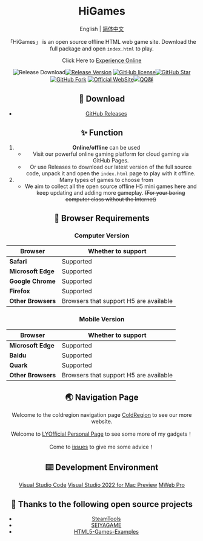 <h1 align="center">HiGames</h1>

<div align="center">

English | [简体中文](./README.md)


「HiGames」 is an open source offline HTML web game site. Download the full package and open `index.html` to play.

Click Here to [Experience Online](http://games.coldregion.top/)

![Release Download](https://img.shields.io/github/downloads/LYOfficial/HiGames/total?style=flat-square)[![Release Version](https://img.shields.io/github/v/release/LYOfficial/HiGames?style=flat-square)](https://github.com/LYOfficial/HiGames/releases/latest)
[![GitHub license](https://img.shields.io/github/license/LYOfficial/HiGames?style=flat-square)](LICENSE)[![GitHub Star](https://img.shields.io/github/stars/LYOfficial/HiGames?style=flat-square)](https://github.com/LYOfficial/HiGames/stargazers)[![GitHub Fork](https://img.shields.io/github/forks/LYOfficial/HiGames?style=flat-square)](https://github.com/LYOfficial/HiGames/network/members)
[![Official WebSite](https://img.shields.io/badge/Website-ColdRegion-blue.svg?style=flat-square&color=61dafb)](http://www.coldregion.top)[![QQ群](https://img.shields.io/badge/QQ群-1061776004-blue.svg?style=flat-square&color=12b7f5)](https://qm.qq.com/cgi-bin/qm/qr?k=sbkWK05NU8FE7hBWanSOcJ6Ee7Huaiov&jump_from=webapi)

## 🚀 Download
- [GitHub Releases](https://github.com/LYOfficial/HiGames/releases)

## ✨ Function
1. **Online/offline** can be used
    - Visit our powerful online gaming platform for cloud gaming via GitHub Pages.
    - Or use Releases to download our latest version of the full source code, unpack it and open the `index.html` page to play with it offline.
2. Many types of games to choose from
    - We aim to collect all the open source offline H5 mini games here and keep updating and adding more gameplay.
    ~~(For your boring computer class without the Internet)~~

## 💽 Browser Requirements

### Computer Version

|Browser|Whether to support|
|---|---|
|**Safari**|Supported|
|**Microsoft Edge**|Supported|
|**Google Chrome**|Supported|
|**Firefox**|Supported|
|**Other Browsers**|Browsers that support H5 are available|

### Mobile Version

|Browser|Whether to support|
|---|---|
|**Microsoft Edge**|Supported|
|**Baidu**|Supported|
|**Quark**|Supported|
|**Other Browsers**|Browsers that support H5 are available|

 ## 🌏 Navigation Page
Welcome to the coldregion navigation page  [ColdRegion](http://www.coldregion.top) to see our more website.

Welcome to [LYOfficial Personal Page](http://LY.coldregion.top) 
to see some more of my gadgets！

Come to [issues](https://github.com/LYOfficial/HiGames/issues) to give me some advice！

## ⌨️ Development Environment
[Visual Studio Code](https://code.visualstudio.com/)
[Visual Studio 2022 for Mac Preview](https://visualstudio.microsoft.com/zh-hans/vs/mac/)
[MWeb Pro](https://zh.mweb.im/)    


## 📄 Thanks to the following open source projects
* [SteamTools](https://github.com/BeyondDimension/SteamTools)
* [SEIYAGAME](https://xingye.me/game/index.php)
* [HTML5-Games-Examples](https://github.com/makzan/HTML5-Games-Examples)

